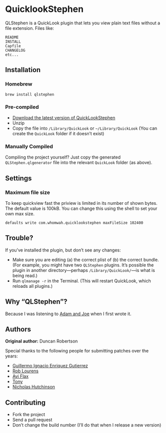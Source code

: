 # QuicklookStephen

QLStephen is a QuickLook plugin that lets you view plain text files without a file extension. Files like:

    README
    INSTALL
    Capfile
    CHANGELOG
    etc...


## Installation

### Homebrew

    brew install qlstephen

### Pre-compiled

* [Download the latest version of QuickLookStephen](https://github.com/whomwah/qlstephen/releases)
* Unzip
* Copy the file into `/Library/QuickLook` or `~/Library/QuickLook`
  (You can create the `QuickLook` folder if it doesn’t exist)


### Manually Compiled

Compiling the project yourself? Just copy the generated `QLStephen.qlgenerator`
file into the relevant `QuickLook` folder (as above).


## Settings

### Maximum file size

To keep quickview fast the priview is limited in its number of shown bytes.
The default value is 100kB. You can change this using the shell to set your own max size.

	defaults write com.whomwah.quicklookstephen maxFileSize 102400


## Trouble?

If you’ve installed the plugin, but don’t see any changes:

- Make sure you are editing (a) the correct plist of (b) the correct bundle.
  (For example, you might have two `QLStephen` plugins. It’s possible the plugin in
   another directory—perhaps `/Library/QuickLook/`—is what is being read.)
- Run `qlmanage -r` in the Terminal. (This will restart QuickLook, which reloads all plugins.)


## Why “QLStephen”?

Because I was listening to [Adam and Joe](http://www.bbc.co.uk/blogs/adamandjoe/2009/06/test-1.shtml) when I first wrote it.


## Authors

**Original author:** Duncan Robertson

Special thanks to the following people for submitting patches over the years:

* [Guillermo Ignacio Enriquez Gutierrez](https://github.com/nacho4d)
* [Rob Lourens](https://github.com/roblourens)
* [Avi Flax](https://github.com/aviflax)
* [Tony](https://github.com/Zearin)
* [Nicholas Hutchinson](https://github.com/nickhutchinson)


## Contributing

* Fork the project
* Send a pull request
* Don’t change the build number (I’ll do that when I release a new version)
